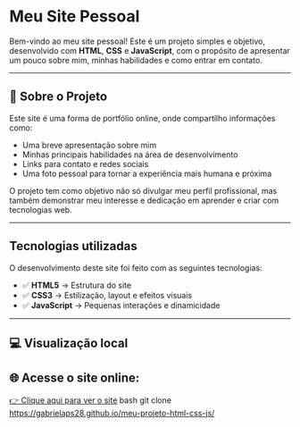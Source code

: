 # Meu Site Pessoal

Bem-vindo ao meu site pessoal! 
Este é um projeto simples e objetivo, desenvolvido com **HTML**, **CSS** e **JavaScript**, com o propósito de apresentar um pouco sobre mim, minhas habilidades e como entrar em contato.

---

## 📌 Sobre o Projeto

Este site é uma forma de portfólio online, onde compartilho informações como:

- Uma breve apresentação sobre mim
- Minhas principais habilidades na área de desenvolvimento
- Links para contato e redes sociais
- Uma foto pessoal para tornar a experiência mais humana e próxima

O projeto tem como objetivo não só divulgar meu perfil profissional, mas também demonstrar meu interesse e dedicação em aprender e criar com tecnologias web.

---

##  Tecnologias utilizadas

O desenvolvimento deste site foi feito com as seguintes tecnologias:

- ✅ **HTML5** → Estrutura do site
- ✅ **CSS3** → Estilização, layout e efeitos visuais
- ✅ **JavaScript** → Pequenas interações e dinamicidade

---

## 💻 Visualização local

## 🌐 Acesse o site online:

[👉 Clique aqui para ver o site](https://gabrielaps28.github.io/meu-projeto-html-css-js/)
bash
git clone https://gabrielaps28.github.io/meu-projeto-html-css-js/
